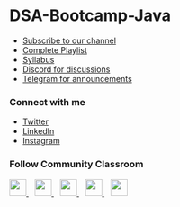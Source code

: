 # DSA-Bootcamp-Java

- [Subscribe to our channel](https://www.youtube.com/KunalKushwaha?sub_confirmation=1)
- [Complete Playlist](https://www.youtube.com/playlist?list=PL9gnSGHSqcnr_DxHsP7AW9ftq0AtAyYqJ)
- [Syllabus](SYLLABUS.md)
- [Discord for discussions](https://discord.io/commclassroom)
- [Telegram for announcements](https://telegram.me/commclassroom)

### Connect with me
- [Twitter](https://twitter.com/kunalstwt)
- [LinkedIn](https://www.linkedin.com/in/kunal-kushwaha/)
- [Instagram](https://www.instagram.com/kunalsig/)

### Follow Community Classroom

 
  <a href="https://discord.gg/K9kxUXvfND">
    <img width="30px" src="https://www.vectorlogo.zone/logos/discordapp/discordapp-tile.svg" />
  </a>&ensp;
  <a href="https://twitter.com/commclassroom/">
    <img width="30px" src="https://www.vectorlogo.zone/logos/twitter/twitter-official.svg" />
  </a>&ensp;
  <a href="https://www.linkedin.com/company/commclassroom/">
    <img width="30px" src="https://www.vectorlogo.zone/logos/linkedin/linkedin-icon.svg" />
  </a>&ensp;
  <a href="https://www.instagram.com/commclassroom/">
    <img width="30px" src="https://www.vectorlogo.zone/logos/instagram/instagram-icon.svg" />
  </a>&ensp;
  <a href="https://t.me/commclassroom">
    <img width="30px" src="https://www.vectorlogo.zone/logos/telegram/telegram-icon.svg" />
  </a> 

